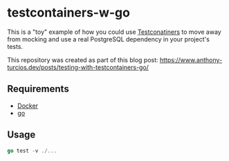 # testcontainers-w-go

This is a "toy" example of how you could use [Testconatiners](https://testcontainers.com/) to move away from mocking
and use a real PostgreSQL dependency in your project's tests.

This repository was created as part of this blog post: https://www.anthony-turcios.dev/posts/testing-with-testcontainers-go/

## Requirements

* [Docker](https://docs.docker.com/engine/install/) 
* [go](https://go.dev/doc/install)

## Usage

```go
go test -v ./...
```